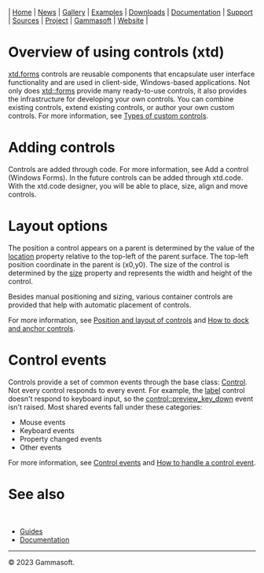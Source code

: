 | [Home](home.md) | [News](news.md) | [Gallery](gallery.md) | [Examples](examples.md) | [Downloads](downloads.md) | [Documentation](documentation.md) | [Support](support.md) | [Sources](https://github.com/gammasoft71/xtd) | [Project](https://sourceforge.net/projects/xtdpro/) | [Gammasoft](gammasoft.md) | [Website](https://gammasoft71.wixsite.com/xtdpro) |

# Overview of using controls (xtd)

[xtd.forms]() controls are reusable components that encapsulate user interface functionality and are used in client-side, Windows-based applications. 
Not only does [xtd::forms]() provide many ready-to-use controls, it also provides the infrastructure for developing your own controls. 
You can combine existing controls, extend existing controls, or author your own custom controls.
For more information, see [Types of custom controls](custom_controls.md).

# Adding controls

Controls are added through code. For more information, see Add a control (Windows Forms).
In the future controls can be added through xtd.code. 
With the xtd.code designer, you will be able to place, size, align and move controls. 

# Layout options

The position a control appears on a parent is determined by the value of the [location]() property relative to the top-left of the parent surface.
The top-left position coordinate in the parent is (x0,y0). The size of the control is determined by the [size]() property and represents the width and height of the control.

Besides manual positioning and sizing, various container controls are provided that help with automatic placement of controls.

For more information, see [Position and layout of controls](position_and_layout_of_controls.md) and [How to dock and anchor controls](dock_and_anchor_controls).

# Control events

Controls provide a set of common events through the base class: [Control](). Not every control responds to every event. 
For example, the [label]() control doesn't respond to keyboard input, so the [control::preview_key_down]() event isn't raised. 
Most shared events fall under these categories:

* Mouse events
* Keyboard events
* Property changed events
* Other events

For more information, see [Control events]() and [How to handle a control event]().

# See also
​
* [Guides](guides.md)
* [Documentation](documentation.md)

______________________________________________________________________________________________

© 2023 Gammasoft.

[comment]: <> (https://learn.microsoft.com/en-us/dotnet/desktop/winforms/controls/overview?view=netdesktop-6.0)
